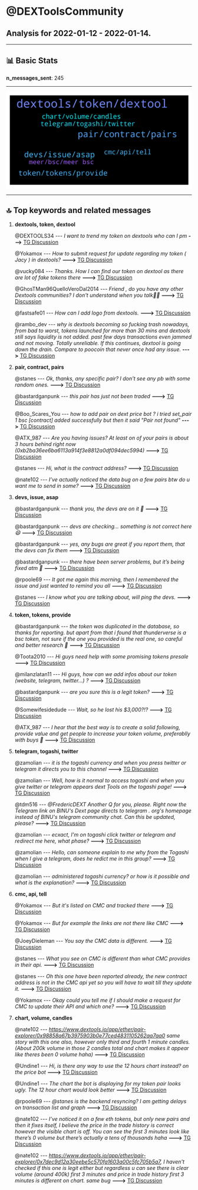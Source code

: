 # **@DEXToolsCommunity**
 ## Analysis for **2022-01-12** - **2022-01-14**.

---

## 📊 **Basic Stats**

**n_messages_sent**: 245

---
![wordcloud](DEXToolsCommunity_2Days_wordcloud.png)

---


## 🔝 **Top keywords and related messages**

1. **dextools, token, dextool**

    @DEXTOOLS34 --- *I want to trend my token on dextools who can I pm* **--->** [TG Discussion](https://t.me/DEXToolsCommunity/324559)

    @Yokamox --- *How to submit request for update regarding my token ( Jacy ) in dextools?* **--->** [TG Discussion](https://t.me/DEXToolsCommunity/324451)

    @vucky084 --- *Thanks. How I can find our token on dextool as there are lot of fake tokens there* **--->** [TG Discussion](https://t.me/DEXToolsCommunity/323958)

    @GhosTMan96QuelloVeroDal2014 --- *Friend , do you have any other Dextools communities? I don't understand when you talk🥺🥺* **--->** [TG Discussion](https://t.me/DEXToolsCommunity/324364)

    @fastsafe01 --- *How can I add logo from dextools.* **--->** [TG Discussion](https://t.me/DEXToolsCommunity/324891)

    @rambo_dev --- *why is dextools becoming so fucking trash nowadays, from bad to worst, tokens launched for more than 30 mins and dextools still says liquidity is not added. past few days transactions even jammed and not moving. Totally unreliable. If this continues, dextool is going down the drain. Compare to poocoin that never once had any issue.* **--->** [TG Discussion](https://t.me/DEXToolsCommunity/324283)

2. **pair, contract, pairs**

    @stanes --- *Ok, thanks, any specific pair? I don't see any pb with some random ones.* **--->** [TG Discussion](https://t.me/DEXToolsCommunity/324803)

    @bastardganpunk --- *this pair has just not been traded* **--->** [TG Discussion](https://t.me/DEXToolsCommunity/324631)

    @Boo_Scares_You --- *how to add pair on dext price bot ? i tried set_pair 1 bsc [contract] added successfully but then it said "Pair not found"* **--->** [TG Discussion](https://t.me/DEXToolsCommunity/324945)

    @ATX_987 --- *Are you having issues? At least on of your pairs is about 3 hours behind right now (0xb2ba36ee6ba6113a914f3e8812a0df094dec5994)* **--->** [TG Discussion](https://t.me/DEXToolsCommunity/324546)

    @stanes --- *Hi, what is the contract address?* **--->** [TG Discussion](https://t.me/DEXToolsCommunity/324800)

    @nate102 --- *I’ve actually noticed the data bug on a few pairs btw do u want me to send in some?* **--->** [TG Discussion](https://t.me/DEXToolsCommunity/324623)

3. **devs, issue, asap**

    @bastardganpunk --- *thank you, the devs are on it 🙂* **--->** [TG Discussion](https://t.me/DEXToolsCommunity/324634)

    @bastardganpunk --- *devs are checking… something is not correct here 😄* **--->** [TG Discussion](https://t.me/DEXToolsCommunity/324612)

    @bastardganpunk --- *yes, any bugs are great if you report them, that the devs can fix them* **--->** [TG Discussion](https://t.me/DEXToolsCommunity/324624)

    @bastardganpunk --- *there have been server problems, but it’s being fixed atm 🙂* **--->** [TG Discussion](https://t.me/DEXToolsCommunity/324551)

    @rpoole69 --- *It got me again this morning, then I remembered the issue and just wanted to remind you all* **--->** [TG Discussion](https://t.me/DEXToolsCommunity/324227)

    @stanes --- *I know what you are talking about, will ping the devs.* **--->** [TG Discussion](https://t.me/DEXToolsCommunity/324224)

4. **token, tokens, provide**

    @bastardganpunk --- *the token was duplicated in the database, so thanks for reporting. but apart from that i found that thunderverse is a bsc token, not sure if the one you provided is the real one, so careful and better research 🙂* **--->** [TG Discussion](https://t.me/DEXToolsCommunity/324617)

    @Toota2010 --- *Hi guys need help with some promising tokens presale* **--->** [TG Discussion](https://t.me/DEXToolsCommunity/324051)

    @milanzlatan11 --- *Hi guys, how can we add infos about our token (website, telegram, twitter...) ?* **--->** [TG Discussion](https://t.me/DEXToolsCommunity/323902)

    @bastardganpunk --- *are you sure this is a legit token?* **--->** [TG Discussion](https://t.me/DEXToolsCommunity/324614)

    @Somewifesidedude --- *Wait, so he lost his $3,000?!?* **--->** [TG Discussion](https://t.me/DEXToolsCommunity/323928)

    @ATX_987 --- *I hear that the best way is to create a solid following, provide value and get people to increase your token volume, preferablly with buys 🤣* **--->** [TG Discussion](https://t.me/DEXToolsCommunity/324565)

5. **telegram, togashi, twitter**

    @zamolian --- *it is the togashi currency and when you press twitter or telegram it directs you to this channel* **--->** [TG Discussion](https://t.me/DEXToolsCommunity/324424)

    @zamolian --- *Well, how is it normal to access togashi and when you give twitter or telegram appears dext Țools on the togashi page!* **--->** [TG Discussion](https://t.me/DEXToolsCommunity/324434)

    @tdm516 --- *@FredericDEXT Another Q for you, please. Right now the Telegram link on BINU's Dext page directs to telegram . org's homepage instead of BINU's telegram community chat. Can this be updated, please?* **--->** [TG Discussion](https://t.me/DEXToolsCommunity/323890)

    @zamolian --- *ecxact, I'm on togashi click twitter or telegram and redirect me here, what phase?* **--->** [TG Discussion](https://t.me/DEXToolsCommunity/324427)

    @zamolian --- *Hello, can someone explain to me why from the Togashi when I give a telegram, does he redict me in this group?* **--->** [TG Discussion](https://t.me/DEXToolsCommunity/324421)

    @zamolian --- *administered togashi currency?  or how is it possible and what is the explanation?* **--->** [TG Discussion](https://t.me/DEXToolsCommunity/324431)

6. **cmc, api, tell**

    @Yokamox --- *But it's listed on CMC and tracked there* **--->** [TG Discussion](https://t.me/DEXToolsCommunity/324906)

    @Yokamox --- *But for example the links are not there like CMC* **--->** [TG Discussion](https://t.me/DEXToolsCommunity/324458)

    @JoeyDieleman --- *You say the CMC data is different.* **--->** [TG Discussion](https://t.me/DEXToolsCommunity/324471)

    @stanes --- *What you see on CMC is different than what CMC provides in their api.* **--->** [TG Discussion](https://t.me/DEXToolsCommunity/324908)

    @stanes --- *Oh this one have been reported already, the new contract address is not in the CMC api yet so you will have to wait till they update it.* **--->** [TG Discussion](https://t.me/DEXToolsCommunity/324904)

    @Yokamox --- *Okay could you tell me if I should make a request for CMC to update their API and which one?* **--->** [TG Discussion](https://t.me/DEXToolsCommunity/324912)

7. **chart, volume, candles**

    @nate102 --- *https://www.dextools.io/app/ether/pair-explorer/0x98858a67b3975903b0e77ced4831105262aa7aa0 same story with this one also, however only third and fourth 1 minute candles. (About 200k volume in those 2 candles total and chart makes it appear like theres been 0 volume haha)* **--->** [TG Discussion](https://t.me/DEXToolsCommunity/324627)

    @Undine1 --- *Hi, is there any way to use the 12 hours chart instead? on the price bot* **--->** [TG Discussion](https://t.me/DEXToolsCommunity/324573)

    @Undine1 --- *The chart the bot is displaying for my token pair looks ugly. The 12 hour chart would look better* **--->** [TG Discussion](https://t.me/DEXToolsCommunity/324576)

    @rpoole69 --- *@stanes is the backend resyncing? I am getting delays on transaction list and graph* **--->** [TG Discussion](https://t.me/DEXToolsCommunity/324770)

    @nate102 --- *I’ve noticed it on a few eth tokens, but only new pairs and then it fixes itself, I believe the price in the trade history is correct however the visible chart is off. You can see the first 3 minutes look like there’s 0 volume but there’s actually a tens of thousands haha* **--->** [TG Discussion](https://t.me/DEXToolsCommunity/324613)

    @nate102 --- *https://www.dextools.io/app/ether/pair-explorer/0x7dec9d12a30eebe5c570fa1603a00c5fc705b5a7, I haven't checked if this one is legit either but regardless u can see there is clear volume (around 400k) first 3 minutes and price in trade history first 3 minutes is different on chart. same bug* **--->** [TG Discussion](https://t.me/DEXToolsCommunity/324625)

